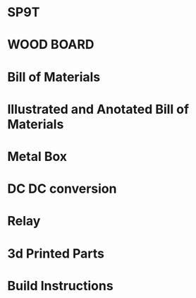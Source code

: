 # SP9T 

# WOOD BOARD


# Bill of Materials

# Illustrated and Anotated Bill of Materials

# Metal Box

# DC DC conversion

# Relay

# 3d Printed Parts

# Build Instructions